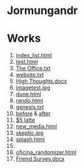 # Jormungandr
<html>
	<body>
	<h1> Works</h1>
	<ol>
	<li><a href = "https://coxwr.github.io/Jormungandr/index_list.html">index_list.html</a></li>
	<li><a href = "https://coxwr.github.io/Jormungandr/test.html">test.html</a></li>
	<li><a href = "https://coxwr.github.io/Jormungandr/The_Office.txt">The Office.txt</a></li>
	<li><a href = "https://coxwr.github.io/Jormungandr/website.txt">website.txt</a></li>
	<li><a href = "https://coxwr.github.io/Jormungandr/High_Thoughts.docx">High Thoughts.docx</a></li>
	<!--I can feel the blood flowing through my foot-veins again
	Chucky cheese?? Gosh I'm so tired of Chucky Cheese.-->
	<li><a href = "https://coxwr.github.io/Jormungandr/imagetest.jpg">imagetest.jpg</a></li>
	<li><a href = "https://coxwr.github.io/Jormungandr/dune.html">dune.html</a></li>
		<li><a href = "https://coxwr.github.io/Jormungandr/rando.html">rando.html</a></li>
		<li><a href = "https://coxwr.github.io/Jormungandr/bam_convo/genesis.txt">genesis.txt</a></li>
		<li><a href = "https://coxwr.github.io/Jormungandr/IMG_20180112_155816994.jpg">before</a> & <a href = "https://coxwr.github.io/Jormungandr/IMG_20180112_160741751.jpg">after</a></li>
		<li><a href = "https://medium.com/@jshelbyhouse/the-faux-feminism-of-nys-woke-coworking-spaces-e741a13ee604"> $5 latte</a></li>
		<li><a href = "https://coxwr.github.io/Jormungandr/new_media.html">new_media.html</a></li>
		<li><a href = "https://coxwr.github.io/Jormungandr/skeptic.jpg">skeptic.jpg</a></li>
		<li><a href = "https://coxwr.github.io/Jormungandr/bam_convo/splash.html">splash.html</a></li>
		<li><a  href = "https://coxwr.github.io/Jormungandr/urls.txt"><style = "color:red;">urls.txt</style></a></li>
		<li><a href = "https://coxwr.github.io/Jormungandr/oficina_randomizer.html">oficina_randomizer.html</a></li>
		<li><a href = "https://coxwr.github.io/Jormungandr/Friend%20Survey.docx">Friend Survey.docx</a></li>
	</ol>


</body>
	<!-- Does it make me a sociopath or a psychopath or some other deviant if I can't remember a time where I was actually sick enough to stay home from school or work, I always am feigning illness so as to not have to do those things? I think thats not normal-->
</html>
